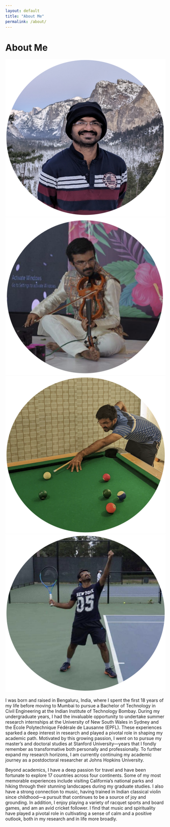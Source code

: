 ```yaml
---
layout: default
title: "About Me"
permalink: /about/
---
```

<h1> About Me </h1>

<div class="image-row">
  <img src="/Photos/MyPhoto1.png" alt="Photo 1">
  <img src="/Photos/MyPhoto2.png" alt="Photo 2">
  <img src="/Photos/MyPhoto3.png" alt="Photo 3">
  <img src="/Photos/MyPhoto4.png" alt="Photo 4">
</div>

<div class="about-me">
  <p>
    I was born and raised in Bengaluru, India, where I spent the first 18 years of my life before moving to Mumbai to pursue a Bachelor of Technology in Civil Engineering at the Indian Institute of Technology Bombay. During my undergraduate years, I had the invaluable opportunity to undertake summer research internships at the University of New South Wales in Sydney and the École Polytechnique Fédérale de Lausanne (EPFL). These experiences sparked a deep interest in research and played a pivotal role in shaping my academic path. Motivated by this growing passion, I went on to pursue my master’s and doctoral studies at Stanford University—years that I fondly remember as transformative both personally and professionally. To further expand my research horizons, I am currently continuing my academic journey as a postdoctoral researcher at Johns Hopkins University.
  </p>

  <p>
    Beyond academics, I have a deep passion for travel and have been fortunate to explore 17 countries across four continents. Some of my most memorable experiences include visiting California’s national parks and hiking through their stunning landscapes during my graduate studies. I also have a strong connection to music, having trained in Indian classical violin since childhood—a pursuit that continues to be a source of joy and grounding. In addition, I enjoy playing a variety of racquet sports and board games, and am an avid cricket follower. I find that music and spirituality have played a pivotal role in cultivating a sense of calm and a positive outlook, both in my research and in life more broadly. 
  </p>
</div>